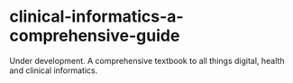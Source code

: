 # clinical-informatics-a-comprehensive-guide
Under development. A comprehensive textbook to all things digital, health and clinical informatics.
